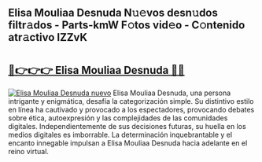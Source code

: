 ## Elisa Mouliaa Desnuda N𝚞𝚎vos desn𝚞dos filtr𝚊dos - Parts-kmW F𝚘tos vid𝚎o - C𝚘ntenido atr𝚊ctivo IZZvK

# <h2><a href="http://mbd6hv.tromn.icu/?c=Elisa+Mouliaa+Desnuda">🔗👉👉👉 Elisa Mouliaa Desnuda 🔗🔗</a></h2>

[![Elisa Mouliaa Desnuda nuevo](https://i.imgur.com/pEAQMta.gif)](http://mbd6hv.tromn.icu/?c=Elisa+Mouliaa+Desnuda)
Elisa Mouliaa Desnuda, una persona intrigante y enigmática, desafía la categorización simple. Su distintivo estilo en línea ha cautivado y provocado a los espectadores, provocando debates sobre ética, autoexpresión y las complejidades de las comunidades digitales. Independientemente de sus decisiones futuras, su huella en los medios digitales es imborrable. La determinación inquebrantable y el encanto innegable impulsan a Elisa Mouliaa Desnuda hacia adelante en el reino virtual.

